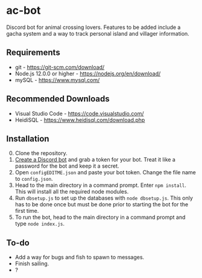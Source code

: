 # ac-bot
Discord bot for animal crossing lovers. Features to be added include a gacha system and a way to track personal island and villager information.

## Requirements
- git - https://git-scm.com/download/
- Node.js 12.0.0 or higher - https://nodejs.org/en/download/
- mySQL - https://www.mysql.com/

## Recommended Downloads
- Visual Studio Code - https://code.visualstudio.com/
- HeidiSQL - https://www.heidisql.com/download.php

## Installation
0. Clone the repository.
1. [Create a Discord bot](https://discordapp.com/developers/applications/me) and grab a token for your bot. Treat it like a password for the bot and keep it a secret.
2. Open `configEDITME.json` and paste your bot token. Change the file name to `config.json`.
3. Head to the main directory in a command prompt. Enter `npm install`. This will install all the required node modules.
4. Run `dbsetup.js` to set up the databases with `node dbsetup.js`. This only has to be done once but must be done prior to starting the bot for the first time.
5. To run the bot, head to the main directory in a command prompt and type `node index.js`.

## To-do
- Add a way for bugs and fish to spawn to messages.
- Finish sailing.
- ?